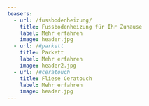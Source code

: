 ```yaml
---
teasers:
  - url: /fussbodenheizung/
    title: Fussbodenheizung für Ihr Zuhause
    label: Mehr erfahren
    image: header.jpg
  - url: /#parkett
    title: Parkett
    label: Mehr erfahren
    image: header2.jpg
  - url: /#ceratouch
    title: Fliese Ceratouch
    label: Mehr erfahren
    image: header.jpg
---
```

